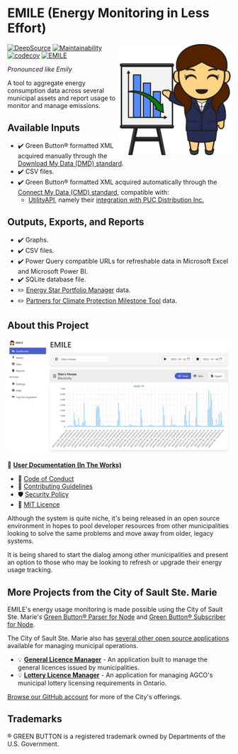 # EMILE (Energy Monitoring in Less Effort)

<img src="public/images/logo.svg" alt="Emile" align="right" style="height:250px" />

[![DeepSource](https://app.deepsource.com/gh/cityssm/EMILE.svg/?label=active+issues&show_trend=true&token=AT4qy65eeZIecqOz7zA-UKo8)](https://app.deepsource.com/gh/cityssm/EMILE/?ref=repository-badge)
[![Maintainability](https://api.codeclimate.com/v1/badges/0908ba3507dfddc4408b/maintainability)](https://codeclimate.com/github/cityssm/EMILE/maintainability)
[![codecov](https://codecov.io/gh/cityssm/EMILE/graph/badge.svg?token=6SJNVR7IJO)](https://codecov.io/gh/cityssm/EMILE)
[![EMILE](https://img.shields.io/endpoint?url=https://cloud.cypress.io/badge/simple/6u22zp/main&style=flat&logo=cypress)](https://cloud.cypress.io/projects/6u22zp/runs)

_Pronounced like Emily_

A tool to aggregate energy consumption data across several municipal assets and report usage to monitor and manage emissions.

## Available Inputs

- ✔️ Green Button® formatted XML acquired manually through the [Download My Data (DMD) standard](https://www.greenbuttonalliance.org/green-button-download-my-data-dmd).
- ✔️ CSV files.
- ✔️ Green Button® formatted XML acquired automatically through the [Connect My Data (CMD) standard](https://www.greenbuttonalliance.org/green-button-connect-my-data-cmd), compatible with:
  - [UtilityAPI](https://utilityapi.com/), namely their [integration with PUC Distribution Inc.](https://utilityapi.com/docs/utilities/ssmpuc)

## Outputs, Exports, and Reports

- ✔️ Graphs.
- ✔️ CSV files.
- ✔️ Power Query compatible URLs for refreshable data in Microsoft Excel and Microsoft Power BI.
- ✔️ SQLite database file.
- ✏️ [Energy Star Portfolio Manager](https://portfoliomanager.energystar.gov/pm/login) data.
- ✏️ [Partners for Climate Protection Milestone Tool](https://pcptool.ca/) data.

## About this Project

![EMILE Dashboard](docs/images/dashboard.png)

📘 **[User Documentation (In The Works)](https://cityssm.github.io/EMILE/docs/)**

- 🤗 [Code of Conduct](CODE_OF_CONDUCT.md)
- 🥰 [Contributing Guidelines](CONTRIBUTING.md)
- 🛡️ [Security Policy](SECURITY.md)
- 📃 [MIT Licence](LICENSE.md)

Although the system is quite niche, it's being released in an open source environment in hopes to pool developer resources from other municipalities looking to solve the same problems
and move away from older, legacy systems.

It is being shared to start the dialog among other municipalities and present an option to those who may be looking to refresh or upgrade their energy usage tracking.

## More Projects from the City of Sault Ste. Marie

EMILE's energy usage monitoring is made possible using the City of Sault Ste. Marie's
[Green Button® Parser for Node](https://github.com/cityssm/node-green-button-parser)
and [Green Button® Subscriber for Node](https://github.com/cityssm/node-green-button-subscriber).

The City of Sault Ste. Marie also has
[several other open source applications](https://cityssm.github.io/)
available for managing municipal operations.

- 💡 **[General Licence Manager](https://github.com/cityssm/general-licence-manager)** - An application built to manage the general licences issued by municipalities.
- 💡 **[Lottery Licence Manager](https://github.com/cityssm/lottery-licence-manager)** - An application for managing AGCO's municipal lottery licensing requirements in Ontario.

[Browse our GitHub account](https://github.com/cityssm/) for more of the City's offerings.

## Trademarks

® GREEN BUTTON is a registered trademark owned by Departments of the U.S. Government.
